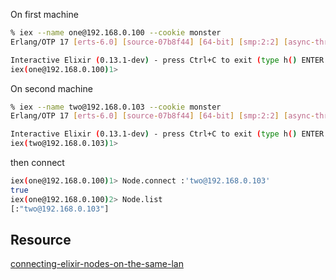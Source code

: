 On first machine

```sh
% iex --name one@192.168.0.100 --cookie monster
Erlang/OTP 17 [erts-6.0] [source-07b8f44] [64-bit] [smp:2:2] [async-threads:10] [hipe] [kernel-poll:false] [dtrace]

Interactive Elixir (0.13.1-dev) - press Ctrl+C to exit (type h() ENTER for help)
iex(one@192.168.0.100)1>
```
On second machine

```sh
% iex --name two@192.168.0.103 --cookie monster
Erlang/OTP 17 [erts-6.0] [source-07b8f44] [64-bit] [smp:2:2] [async-threads:10] [hipe] [kernel-poll:false] [dtrace]

Interactive Elixir (0.13.1-dev) - press Ctrl+C to exit (type h() ENTER for help)
iex(two@192.168.0.103)1>
```

then connect

```sh
iex(one@192.168.0.100)1> Node.connect :'two@192.168.0.103'
true
iex(one@192.168.0.100)2> Node.list
[:"two@192.168.0.103"]
```

## Resource
[connecting-elixir-nodes-on-the-same-lan](http://benjamintan.io/blog/2014/05/25/connecting-elixir-nodes-on-the-same-lan/)
